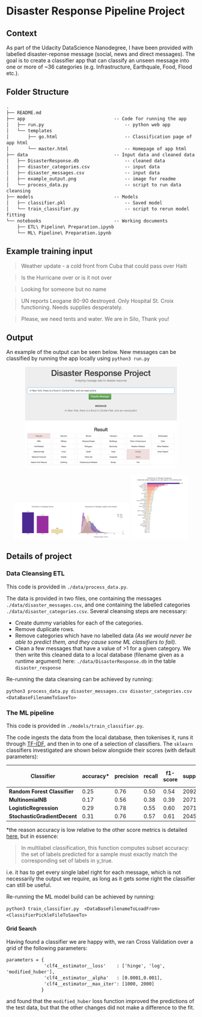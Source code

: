 # Disaster Response Pipeline Project

## Context

As part of the Udacity DataScience Nanodegree, I have been provided with labelled disaster-reponse message (social, news and direct messages).  The goal is to create a classifier app that can classify an unseen message into one or more of ~36 categories (e.g. Infrastructure, Earthquale, Food, Flood etc.).

## Folder Structure
```
.
├── README.md
├── app                                 -- Code for running the app
│   ├── run.py                              -- python web app
│   └── templates
│       ├── go.html                         -- Classification page of app html
│       └── master.html                     -- Homepage of app html
├── data                                -- Input data and cleaned data
│   ├── DisasterResponse.db                 -- cleaned data
│   ├── disaster_categories.csv             -- input data
│   ├── disaster_messages.csv               -- input data
│   ├── example_output.png                  -- image for readme
│   └── process_data.py                     -- script to run data cleansing
├── models                              -- Models
│   ├── classifier.pkl                      -- Saved model
│   └── train_classifier.py                 -- script to rerun model fitting
└── notebooks                           -- Working documents
    ├── ETL\ Pipeline\ Preparation.ipynb
    └── ML\ Pipeline\ Preparation.ipynb
```

## Example training input
> Weather update - a cold front from Cuba that could pass over Haiti

> Is the Hurricane over or is it not over

> Looking for someone but no name

> UN reports Leogane 80-90 destroyed. Only Hospital St. Croix functioning. Needs supplies desperately.

> Please, we need tents and water. We are in Silo, Thank you!

## Output

An example of the output can be seen below. New messages can be classified by running the app locally using `python3 run.py`

<p align="center">
<img src="data/example_output.png" width=80%>
</p>

<p align="center">
<img src="data/example_output1.png" width=30%>
<img src="data/example_output2.png" width=30%>
<img src="data/example_output3.png" width=30%>
</p>

## Details of project
### Data Cleansing ETL

This code is provided in `./data/process_data.py`.

The data is provided in two files, one containing the messages `./data/disaster_messages.csv`, and one containing the labelled categories `./data/disaster_categories.csv`.  Several cleansing steps are necessary:
- Create dummy variables for each of the categories.
- Remove duplicate rows.
- Remove categories which have no labelled data
    *(As we would never be able to predict them, and they cause some ML classifiers to fail).*
- Clean a few messages that have a value of >1 for a given category.
We then write this cleaned data to a local database (filename given as a runtime argument) here: `./data/DisasterResponse.db` in the table `disaster_response`

Re-running the data cleansing can be achieved by running:

```python3 process_data.py disaster_messages.csv disaster_categories.csv <DataBaseFilenameToSaveTo>```

### The ML pipeline

This code is provided in `./models/train_classifier.py`.

The code ingests the data from the local database, then tokenises it, runs it through [TF-IDF](https://scikit-learn.org/stable/modules/generated/sklearn.feature_extraction.text.TfidfTransformer.html), and then in to one of a selection of classifiers.  The `sklearn` classifiers investigated are shown below alongside their scores (with default parameters):

| Classifier | accuracy* | precision  |  recall | f1-score  | support | fit-time (secs) |
|---|---|---|---|---|---|---|
|**Random Forest Classifier**| 0.25 | 0.76    |  0.50  |    0.54 |    20925 |- |
|**MultinomialNB**|   0.17 |  0.56   |   0.38    |  0.39   |  20711 | - |
|**LogisticRegression**|  0.29 | 0.78     | 0.55  |    0.60   | 20711| 43.44 |
|**StochasticGradientDecent**| 0.31 | 0.76  |    0.57  |    0.61  |   20459 | 29.97 |

\*the reason accuracy is low relative to the other score metrics is detailed [here](https://scikit-learn.org/stable/modules/generated/sklearn.metrics.accuracy_score.html), but in essence:

>In multilabel classification, this function computes subset accuracy: the set of labels predicted for a sample must exactly match the corresponding set of labels in y_true.

i.e. it has to get every single label right for each message, which is not necessarily the output we require, as long as it gets some right the classifier can still be useful.

Re-running the ML model build can be achieved by running:

```python3 train_classifier.py  <DataBaseFilenameToLoadFrom> <ClassifierPickleFileToSaveTo>```

#### Grid Search

Having found a classifier we are happy with, we ran Cross Validation over a grid of the following parameters:
```
parameters = {
              'clf4__estimator__loss'    : ['hinge', 'log', 'modified_huber'],
              'clf4__estimator__alpha'   : [0.0001,0.001],
              'clf4__estimator__max_iter': [1000, 2000]
             }
```
and found that the `modified_huber` loss function improved the predictions of the test data, but that the other changes did not make a difference to the fit.

